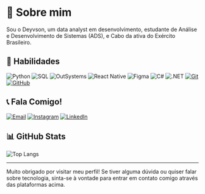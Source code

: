 # 🚀 Sobre mim

Sou o Deyvson, um data analyst em desenvolvimento, estudante de Análise e Desenvolvimento de Sistemas (ADS), e Cabo da ativa do Exército Brasileiro.

## 💼 Habilidades

![Python](https://img.shields.io/badge/python-3670A0?style=for-the-badge&logo=python&logoColor=ffdd54)
![SQL](https://img.shields.io/badge/SQL-00000F?style=for-the-badge&logo=postgresql&logoColor=white)
![OutSystems](https://img.shields.io/badge/OutSystems-0D1E32?style=for-the-badge&logo=outsystems&logoColor=FF0000)
![React Native](https://img.shields.io/badge/React_Native-61DAFB?style=for-the-badge&logo=react&logoColor=white)
![Figma](https://img.shields.io/badge/Figma-696969?style=for-the-badge&logo=figma&logoColor=white)
![C#](https://img.shields.io/badge/C%23-239120?style=for-the-badge&logo=c-sharp&logoColor=white)
![.NET](https://img.shields.io/badge/.NET-512BD4?style=for-the-badge&logo=dotnet&logoColor=white)
[![Git](https://img.shields.io/badge/Git-000?style=for-the-badge&logo=git&logoColor=E94D5F)](https://git-scm.com/doc)
[![GitHub](https://img.shields.io/badge/GitHub-000?style=for-the-badge&logo=github&logoColor=30A3DC)](https://docs.github.com/)

## 📞 Fala Comigo!

[![Email](https://img.shields.io/badge/-Email-000?style=for-the-badge&logo=microsoft-outlook&logoColor=E94D5F)](mailto:deyvsonxts@gmail.com)
[![Instagram](https://img.shields.io/badge/-Instagram-%23E4405F?style=for-the-badge&logo=instagram&logoColor=white)](https://www.instagram.com/deyvsonalb/)
[![LinkedIn](https://img.shields.io/badge/LinkedIn-0077B5?style=for-the-badge&logo=linkedin&logoColor=white)](https://www.linkedin.com/in/deyvson-de-albuquerque-melo-535571197/)

## 📊 GitHub Stats

![Top Langs](https://github-readme-stats.vercel.app/api/top-langs/?username=DeyvsonAM&layout=compact&bg_color=000&border_color=30A3DC&title_color=E94D5F&text_color=FFF)

---

Muito obrigado por visitar meu perfil! Se tiver alguma dúvida ou quiser falar sobre tecnologia, sinta-se à vontade para entrar em contato comigo através das plataformas acima.
